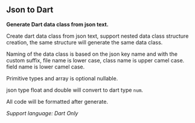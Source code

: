 ## Json to Dart

**Generate Dart data class from json text.**

Create dart data class from json text, support nested data class structure creation, the same structure will generate the same data class.

Naming of the data class is based on the json key name and with the custom suffix, file name is lower case, class name is upper camel case.
field name is lower camel case.

Primitive types and array is optional nullable.

json type float and double will convert to dart type `num`.

All code will be formatted after generate.

*Support language: Dart Only*
